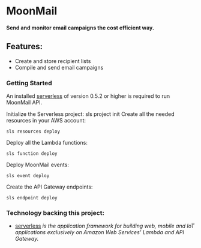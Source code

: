 # MoonMail

**Send and monitor email campaigns the cost efficient way.**

## Features:
* Create and store recipient lists
* Compile and send email campaigns


### Getting Started
An installed [serverless](https://github.com/serverless/serverless) of version 0.5.2 or higher is required to run MoonMail API.

Initialize the Serverless project:
    sls project init
Create all the needed resources in your AWS account:

    sls resources deploy

Deploy all the Lambda functions:

    sls function deploy
    
Deploy MoonMail events:

    sls event deploy

Create the API Gateway endpoints:

    sls endpoint deploy

### Technology backing this project:

 * [serverless](https://github.com/serverless/serverless) _is the application framework for building web, mobile and IoT applications exclusively on Amazon Web Services' Lambda and API Gateway._
